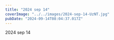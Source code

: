 ```yaml
---
title: "2024 sep 14"
coverImage: "../../images/2024-sep-14-UzNT.jpg"
pubDate: "2024-09-14T08:04:37.017Z"
---
```


2024 sep 14
